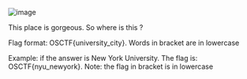 ![image](https://github.com/1nv1sibl3/OS-CTF/assets/120787381/540168a4-eb30-46e6-a9ee-6fbae4749969)

This place is gorgeous. So where is this ?

Flag format: OSCTF{university_city}. Words in bracket are in lowercase

Example: if the answer is New York University. The flag is: OSCTF{nyu_newyork}. Note: the flag in bracket is in lowercase

